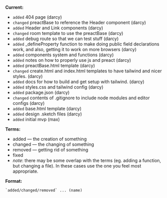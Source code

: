**Current:**
* `added` 404 page (darcy)
* `changed` preactBase to reference the Header component (darcy)
* `added` Header and Link components (darcy)
* `changed` room template to use the preactBase (darcy)
* `added` debug route so that we can test stuff (darcy)
* `added` _defineProperty function to make doing public field declarations work, and also, getting it to work on more browsers (darcy)
* `added` components system and functions (darcy)
* `added` notes on how to properly use js and preact (darcy)
* `added` preactBase.html template (darcy)
* `changed` create.html and index.html templates to have tailwind and nicer styles. (darcy)
* `added` docs for how to build and get setup with tailwind. (darcy)
* `added` styles.css and tailwind config (darcy)
* `added` package.json (darcy)
* `changed` contents of .gitignore to include node modules and editor configs (darcy)
* `added` base.html template (darcy)
* `added` design .sketch files (darcy)
* `added` initial mvp (max)

**Terms:**
* added — the creation of something
* changed — the changing of something
* removed — getting rid of something
* fixed
* *note*: there may be some overlap with the terms (eg. adding a function, but changing a file). In these cases use the one you feel most appropriate.

**Format:**
```
`added/changed/removed` ... (name)
```

